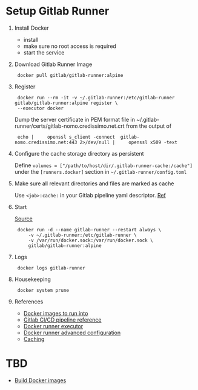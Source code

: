 # Setup Gitlab Runner

1. Install Docker

    - install
    - make sure no root access is required
    - start the service

2. Download Gitlab Runner Image

        docker pull gitlab/gitlab-runner:alpine

3. Register

        docker run --rm -it -v ~/.gitlab-runner:/etc/gitlab-runner gitlab/gitlab-runner:alpine register \
        --executor docker

    Dump the server certificate in PEM format file in ~/.gitlab-runner/certs/gitlab-nomo.credissimo.net.crt from the output of

        echo |     openssl s_client -connect  gitlab-nomo.credissimo.net:443 2>/dev/null |     openssl x509 -text

4. Configure the cache storage directory as persistent

    Define `volumes = ["/path/to/host/dir/.gitlab-runner-cache:/cache"]` under the `[runners.docker]` section in `~/.gitlab-runner/config.toml`

5. Make sure all relevant directories and files are marked as cache

    Use `<job>:cache:` in your Gitlab pipeline yaml descriptor. [Ref](https://docs.gitlab.com/ee/ci/yaml/#cache)

6. Start

    [Source](https://docs.gitlab.com/runner/install/docker.html#option-1-use-local-system-volume-mounts-to-start-the-runner-container)

        docker run -d --name gitlab-runner --restart always \
            -v ~/.gitlab-runner:/etc/gitlab-runner \
            -v /var/run/docker.sock:/var/run/docker.sock \
            gitlab/gitlab-runner:alpine

7. Logs

        docker logs gitlab-runner

8. Housekeeping

        docker system prune

9. References

    - [Docker images to run into](https://docs.gitlab.com/ee/ci/docker/using_docker_images.html)
    - [Gitlab CI/CD pipeline reference](https://docs.gitlab.com/ee/ci/yaml/)
    - [Docker runner executor](https://docs.gitlab.com/runner/executors/docker.html)
    - [Docker runner advanced configuration](https://docs.gitlab.com/runner/configuration/advanced-configuration.html#the-runnersdocker-section)
    - [Caching](https://docs.gitlab.com/ee/ci/caching/index.html)

# TBD
- [Build Docker images](https://docs.gitlab.com/ee/ci/docker/using_docker_build.html)

